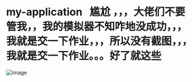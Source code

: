 # my-application   尴尬 ，，，大佬们不要管我，，我的模拟器不知咋地没成功，，，我就是交一下作业，，，所以没有截图，，，我就是交一下作业。。。好了就这些
![image](https://github.com/kaitiandeng/my-application-2/main/layout/image.png)
